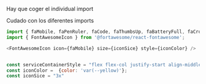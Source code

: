 Hay que coger el individual import

Cudado con los diferentes imports
```JavaScript
import { faMobile, faPenRuler, faCode, faThumbsUp, faBatteryFull, faCrosshairs} from '@fortawesome/free-solid-svg-icons'
import { FontAwesomeIcon } from '@fortawesome/react-fontawesome';

<FontAwesomeIcon icon={faMobile} size={iconSice} style={iconColor} />


const serviceContainerStyle = "flex flex-col justify-start align-middle"
const iconColor =  {color: 'var(--yellow)'};
const iconSice = "3x"


```